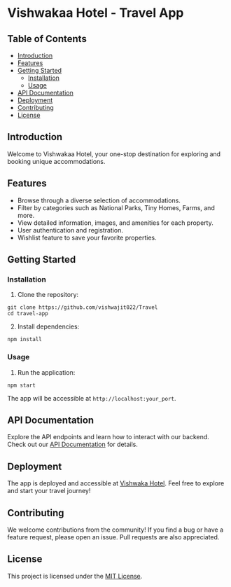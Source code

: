<!DOCTYPE html>
<html lang="en">

<head>
    <meta charset="UTF-8">
    <meta http-equiv="X-UA-Compatible" content="IE=edge">
    <meta name="viewport" content="width=device-width, initial-scale=1.0">
</head>
<body>
    <h1>Vishwakaa Hotel - Travel App</h1>
    <h2>Table of Contents</h2>
    <ul>
        <li><a href="#introduction">Introduction</a></li>
        <li><a href="#features">Features</a></li>
        <li><a href="#getting-started">Getting Started</a>
            <ul>
                <li><a href="#installation">Installation</a></li>
                <li><a href="#usage">Usage</a></li>
            </ul>
        </li>
        <li><a href="#api-documentation">API Documentation</a></li>
        <li><a href="#deployment">Deployment</a></li>
        <li><a href="#contributing">Contributing</a></li>
        <li><a href="#license">License</a></li>
    </ul>
    <h2 id="introduction">Introduction</h2>
    <p>Welcome to Vishwakaa Hotel, your one-stop destination for exploring and booking unique accommodations.</p>
    <h2 id="features">Features</h2>
    <ul>
        <li>Browse through a diverse selection of accommodations.</li>
        <li>Filter by categories such as National Parks, Tiny Homes, Farms, and more.</li>
        <li>View detailed information, images, and amenities for each property.</li>
        <li>User authentication and registration.</li>
        <li>Wishlist feature to save your favorite properties.</li>
    </ul>
    <h2 id="getting-started">Getting Started</h2>
    <h3 id="installation">Installation</h3>
    <ol>
        <li>Clone the repository:</li>
    </ol>
    <pre><code>git clone https://github.com/vishwajit022/Travel
cd travel-app
</code></pre>
    <ol start="2">
        <li>Install dependencies:</li>
    </ol>
    <pre><code>npm install
</code></pre>
    <h3 id="usage">Usage</h3>
    <ol>
        <li>Run the application:</li>
    </ol>
    <pre><code>npm start
</code></pre>
    <p>The app will be accessible at <code>http://localhost:your_port</code>.</p>
    <h2 id="api-documentation">API Documentation</h2>
    <p>Explore the API endpoints and learn how to interact with our backend. Check out our <a
            href="https://vishwakaahotel.cyclic.app/api/hotels">API Documentation</a> for details.</p>
    <h2 id="deployment">Deployment</h2>
    <p>The app is deployed and accessible at <a href="https://vishwakaahotel.cyclic.app/api/hotels">Vishwaka  Hotel</a>. Feel free
        to explore and start your travel journey!</p>
    <h2 id="contributing">Contributing</h2>
    <p>We welcome contributions from the community! If you find a bug or have a feature request, please open an
        issue. Pull requests are also appreciated.</p>
    <h2 id="license">License</h2>
    <p>This project is licensed under the <a href="LICENSE">MIT License</a>.</p>
</body>

</html>
